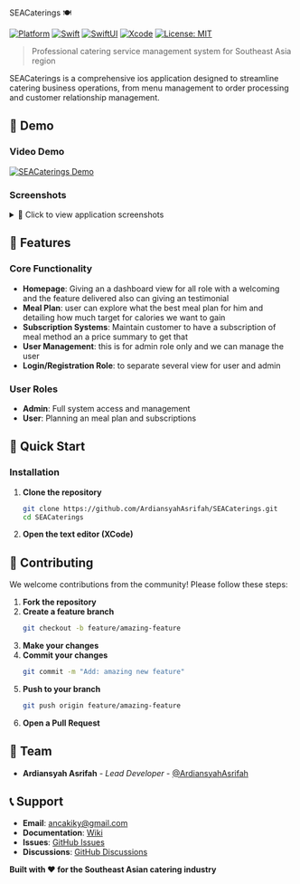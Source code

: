SEACaterings 🍽️

[![Platform](https://img.shields.io/badge/Platform-iOS-blue.svg)](https://developer.apple.com/ios/)
[![Swift](https://img.shields.io/badge/Swift-5.9-orange.svg)](https://swift.org)
[![SwiftUI](https://img.shields.io/badge/SwiftUI-5.0-green.svg)](https://developer.apple.com/xcode/swiftui/)
[![Xcode](https://img.shields.io/badge/Xcode-15.0+-blue.svg)](https://developer.apple.com/xcode/)
[![License: MIT](https://img.shields.io/badge/License-MIT-yellow.svg)](https://opensource.org/licenses/MIT)

> Professional catering service management system for Southeast Asia region

SEACaterings is a comprehensive ios application designed to streamline catering business operations, from menu management to order processing and customer relationship management.

## 🎥 Demo

### Video Demo
[![SEACaterings Demo](https://github.com/user-attachments/assets/82bca22a-b525-4052-9700-9a2f12feeff1)](https://youtu.be/FKuk8np7K5E?si=c1haZavLk6LyK9o3)

### Screenshots
<details>
<summary>📱 Click to view application screenshots</summary>

#### Login View
![Login View](https://github.com/user-attachments/assets/852512a3-d3d0-48fd-a1e8-b96279507106)

#### Registration View
![Registration View](https://github.com/user-attachments/assets/fafdf2ab-f52c-436d-8627-8469b3075e9f)

#### Home / Dashboard (Role : User)
![Home Header](https://github.com/user-attachments/assets/e0ca6ba5-f4b2-460d-af5b-34767400c26b)
![Home Welcome](https://github.com/user-attachments/assets/379dc681-742d-4c09-a49e-23b392edcd37)
![Home Feature](https://github.com/user-attachments/assets/fa3047b2-e476-40f2-af05-dc9808070a5e)
![Home Testimonial](https://github.com/user-attachments/assets/e7659e4d-803a-4d80-9ea2-2161c84fe470)

#### Meal Plan
![Meal Plan View](https://github.com/user-attachments/assets/80b2448c-bf9c-48d6-afce-2e24b313fc16)
![Meal Plan Detail Popular](https://github.com/user-attachments/assets/52564a02-aea4-4a12-9431-0c16b13006de)
![Meal Plan Detail](https://github.com/user-attachments/assets/74507a3f-dea7-45e3-b1a2-bdcf5ef1ad26)

#### Subscription
![Subscription View Detail](https://github.com/user-attachments/assets/a3461ccf-0306-48d8-bb48-b098f1530db8)
![Price Summary Section](https://github.com/user-attachments/assets/1350b578-c77d-4703-82cc-963572f4f489)

#### Profile
![Profile View](https://github.com/user-attachments/assets/6d576e9b-ec59-47b3-9234-b2c2a0463f07)

#### Home / Dashboard (Role : Admin)
![IMG_1860](https://github.com/user-attachments/assets/a56c293f-e5c7-4927-aea9-ac49342d87bc)

#### User Management (Role : Admin)
![User Management View](https://github.com/user-attachments/assets/ec6bdaca-87a3-49ca-ab63-220ee2dbe94f)


</details>

## 🌟 Features

### Core Functionality
- **Homepage**: Giving an a dashboard view for all role with a welcoming and the feature delivered also can giving an testimonial
- **Meal Plan**: user can explore what the best meal plan for him and detailing how much target for calories we want to gain
- **Subscription Systems**: Maintain customer to have a subscription of meal method an a price summary to get that
- **User Management**: this is for admin role only and we can manage the user 
- **Login/Registration Role**: to separate several view for user and admin


### User Roles
- **Admin**: Full system access and management
- **User**: Planning an meal plan and subscriptions


## 🚀 Quick Start

### Installation

1. **Clone the repository**
   ```bash
   git clone https://github.com/ArdiansyahAsrifah/SEACaterings.git
   cd SEACaterings
   ```

2. **Open the text editor (XCode)**
   

## 🤝 Contributing

We welcome contributions from the community! Please follow these steps:

1. **Fork the repository**
2. **Create a feature branch**
   ```bash
   git checkout -b feature/amazing-feature
   ```
3. **Make your changes**
4. **Commit your changes**
   ```bash
   git commit -m "Add: amazing new feature"
   ```
5. **Push to your branch**
   ```bash
   git push origin feature/amazing-feature
   ```
6. **Open a Pull Request**


## 👥 Team

- **Ardiansyah Asrifah** - *Lead Developer* - [@ArdiansyahAsrifah](https://github.com/ArdiansyahAsrifah)

## 📞 Support

- **Email**: ancakiky@gmail.com
- **Documentation**: [Wiki](https://github.com/ArdiansyahAsrifah/SEACaterings/wiki)
- **Issues**: [GitHub Issues](https://github.com/ArdiansyahAsrifah/SEACaterings/issues)
- **Discussions**: [GitHub Discussions](https://github.com/ArdiansyahAsrifah/SEACaterings/discussions)

**Built with ❤️ for the Southeast Asian catering industry**
